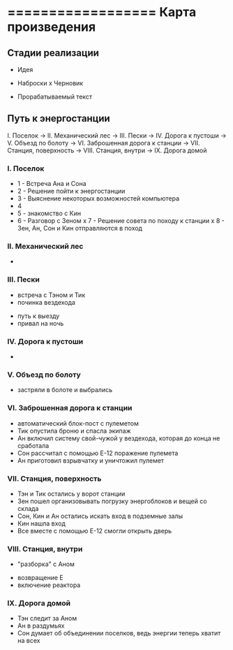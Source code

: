 ==================
Карта произведения
==================


Стадии реализации
-----------------

 - Идея
 + Наброски
 x Черновик
 * Прорабатываемый текст


Путь к энергостанции
--------------------

I. Поселок -> II. Механический лес -> III. Пески -> IV. Дорога к пустоши -> V. Объезд по болоту -> VI. Заброшенная дорога к станции -> VII. Станция, поверхность -> VIII. Станция, внутри -> IX. Дорога домой


### I. Поселок

 * 1 - Встреча Ана и Сона
 * 2 - Решение пойти к энергостанции
 * 3 - Выяснение некоторых возможностей компьютера
 * 4 
 * 5 - знакомство с Кин
 * 6 - Разговор с Зеном
 х 7 - Решение совета по походу к станции
 х 8 - Зен, Ан, Сон и Кин отправляются в поход

 
### II. Механический лес

 + 

 
### III. Пески

 + встреча с Тэном и Тик
 + починка вездехода
 - путь к выезду
 - привал на ночь


### IV. Дорога к пустоши

 -


### V. Объезд по болоту

 - застряли в болоте и выбрались


### VI. Заброшенная дорога к станции

 - автоматический блок-пост с пулеметом
 - Тик опустила броню и спасла экипаж
 - Ан включил систему свой-чужой у вездехода, которая до конца не сработала
 - Сон рассчитал с помощью Е-12 поражение пулемета
 - Ан приготовил взрывчатку и уничтожил пулемет


### VII. Станция, поверхность

 - Тэн и Тик остались у ворот станции
 - Зен пошел организовывать погрузку энергоблоков и вещей со склада
 - Сон, Кин и Ан остались искать вход в подземные залы
 - Кин нашла вход
 - Все вместе с помощью Е-12 смогли открыть дверь


### VIII. Станция, внутри

 + "разборка" с Аном
 - возвращение E
 - включение реактора


### IX. Дорога домой

 - Тэн следит за Аном
 - Ан в раздумьях
 - Сон думает об объединении поселков, ведь энергии теперь хватит на всех
